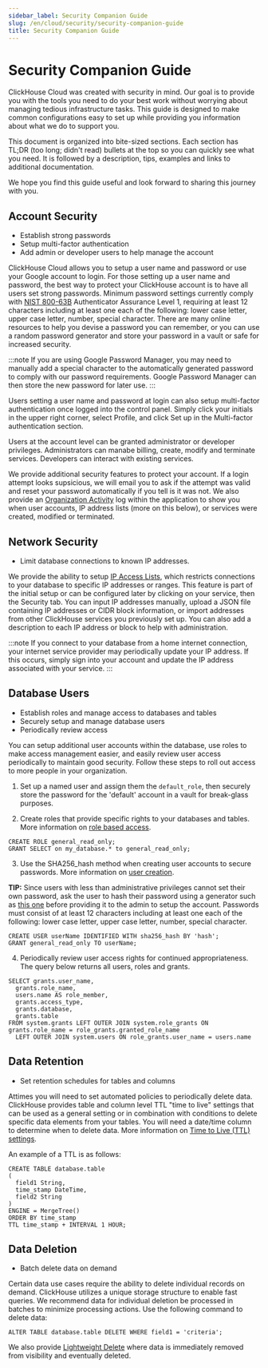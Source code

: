 ```yaml
---
sidebar_label: Security Companion Guide
slug: /en/cloud/security/security-companion-guide
title: Security Companion Guide
---
```

# Security Companion Guide

ClickHouse Cloud was created with security in mind. Our goal is to provide you with the tools you need to do your best work without worrying about
managing tedious infrastructure tasks. This guide is designed to make common configurations easy to set up while providing you information about 
what we do to support you.

This document is organized into bite-sized sections. Each section has TL;DR (too long; didn't read) bullets at the top so you can quickly see what you
need. It is followed by a description, tips, examples and links to additional documentation.

We hope you find this guide useful and look forward to sharing this journey with you.

## Account Security
- Establish strong passwords
- Setup multi-factor authentication
- Add admin or developer users to help manage the account

ClickHouse Cloud allows you to setup a user name and password or use your Google account to login. For those setting up a user name and password, the 
best way to protect your ClickHouse account is to have all users set strong passwords. Minimum password settings currently comply with 
[NIST 800-63B](https://pages.nist.gov/800-63-3/sp800-63b.html#sec4) Authenticator Assurance Level 1, requiring at least 12 characters including at 
least one each of the following: lower case letter, upper case letter, number, special character. There are many online resources to help you 
devise a password you can remember, or you can use a random password generator and store your password in a vault or safe for increased security. 

:::note 
If you are using Google Password Manager, you may need to manually add a special character to the automatically generated password
to comply with our password requirements. Google Password Manager can then store the new password for later use.
:::

Users setting a user name and password at login can also setup multi-factor authentication once logged into the control panel. Simply click your
initials in the upper right corner, select Profile, and click Set up in the Multi-factor authentication section.

Users at the account level can be granted administrator or developer privileges. Administrators can manabe billing, create, modify and 
terminate services. Developers can interact with existing services.

We provide additional security features to protect your account. If a login attempt looks supsicious, we will email you to ask if the attempt was
valid and reset your password automatically if you tell is it was not. We also provide an [Organization Activity](/docs/en/cloud/security/activity-log.md) log within the application to show you when user accounts, IP address lists (more on this below), or services were created, modified or terminated.

## Network Security
- Limit database connections to known IP addresses.

We provide the ability to setup [IP Access Lists](/docs/en/cloud/security/ip-access-list.md), which restricts connections to your database to 
specific IP addresses or ranges. This feature is part of the initial setup or can be configured later by clicking on your service, then the Security tab. You can input IP addresses manually, 
upload a JSON file containing IP addresses or CIDR block information, or import addresses from other ClickHouse services you previously set up. 
You can also add a description to each IP address or block to help with administration.

:::note
If you connect to your database from a home internet connection, your internet service provider may periodically update your IP address. If this occurs,
simply sign into your account and update the IP address associated with your service.
:::

## Database Users
- Establish roles and manage access to databases and tables
- Securely setup and manage database users
- Periodically review access

You can setup additional user accounts within the database, use roles to make access management easier, and easily review user access periodically
to maintain good security. Follow these steps to roll out access to more people in your organization.
1. Set up a named user and assign them the `default_role`, then securely store the password for the 'default' account in a vault for break-glass purposes.

2. Create roles that provide specific rights to your databases and tables. 
More information on [role based access](/docs/en/sql-reference/statements/create/role.md).
``` 
CREATE ROLE general_read_only;
GRANT SELECT on my_database.* to general_read_only;
```

3. Use the SHA256_hash method when creating user accounts to secure passwords. More information on [user creation](/docs/en/sql-reference/statements/create/user.md).

**TIP:** Since users with less than administrative privileges cannot set their own password, ask the user to hash their password using a generator
such as [this one](https://tools.keycdn.com/sha256-online-generator) before providing it to the admin to setup the account. Passwords must consist of
at least 12 characters including at least one each of the following: lower case letter, upper case letter, number, special character.

``` 
CREATE USER userName IDENTIFIED WITH sha256_hash BY 'hash';
GRANT general_read_only TO userName;
```

4. Periodically review user access rights for continued appropriateness. The query below returns all users, roles and grants.

```
SELECT grants.user_name,
  grants.role_name,
  users.name AS role_member,
  grants.access_type,
  grants.database,
  grants.table
FROM system.grants LEFT OUTER JOIN system.role_grants ON grants.role_name = role_grants.granted_role_name
  LEFT OUTER JOIN system.users ON role_grants.user_name = users.name
```

## Data Retention
- Set retention schedules for tables and columns

Attimes you will need to set automated policies to periodically delete data. ClickHouse provides table and column level TTL "time to live" settings that
can be used as a general setting or in combination with conditions to delete specific data elements from your tables. You will need a date/time column
to determine when to delete data. More information on [Time to Live (TTL) settings](/docs/en/engines/table-engines/mergetree-family/mergetree.md/#table_engine-mergetree-ttl).

An example of a TTL is as follows:
```
CREATE TABLE database.table
(
  field1 String,
  time_stamp DateTime,
  field2 String
)
ENGINE = MergeTree()
ORDER BY time_stamp
TTL time_stamp + INTERVAL 1 HOUR;
```

## Data Deletion
- Batch delete data on demand

Certain data use cases require the ability to delete individual records on demand. ClickHouse utilizes a unique storage structure to enable fast queries.
We recommend data for individual deletion be processed in batches to minimize processing actions. Use the following command to delete data:
```
ALTER TABLE database.table DELETE WHERE field1 = 'criteria';
```
We also provide [Lightweight Delete](/docs/en/sql-reference/statements/delete.md/#lightweight-delete-internals) where data is immediately removed from visibility and eventually deleted.
